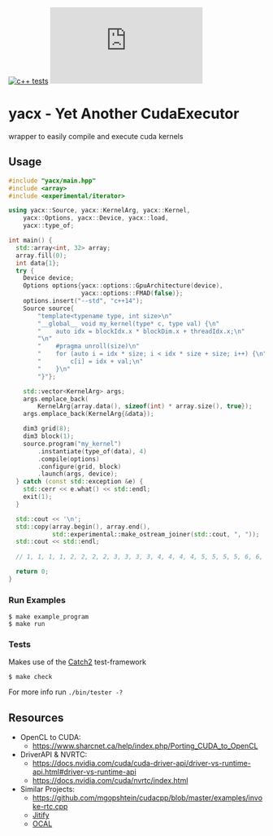 [![c++ tests](https://img.shields.io/github/workflow/status/ZerataX/yacx/c++%20tests?label=c%2B%2B%20tests&style=for-the-badge)](https://github.com/ZerataX/yacx/actions?query=workflow%3A%22c%2B%2B+tests%22) [![Matrix](https://img.shields.io/matrix/yacx:matrix.org?label=%23yacx%3Admnd.sh&style=for-the-badge)](https://matrix.to/#/#yacx:dmnd.sh) 

# yacx - Yet Another CudaExecutor

wrapper to easily compile and execute cuda kernels

## Usage

```c++
#include "yacx/main.hpp"
#include <array>
#include <experimental/iterator>

using yacx::Source, yacx::KernelArg, yacx::Kernel,
    yacx::Options, yacx::Device, yacx::load,
    yacx::type_of;

int main() {
  std::array<int, 32> array;
  array.fill(0);
  int data{1};
  try {
    Device device;
    Options options{yacx::options::GpuArchitecture(device),
                    yacx::options::FMAD(false)};
    options.insert("--std", "c++14");
    Source source{
        "template<typename type, int size>\n"
        "__global__ void my_kernel(type* c, type val) {\n"
        "    auto idx = blockIdx.x * blockDim.x + threadIdx.x;\n"
        "\n"
        "    #pragma unroll(size)\n"
        "    for (auto i = idx * size; i < idx * size + size; i++) {\n"
        "        c[i] = idx + val;\n"
        "    }\n"
        "}"};

    std::vector<KernelArg> args;
    args.emplace_back(
        KernelArg{array.data(), sizeof(int) * array.size(), true});
    args.emplace_back(KernelArg{&data});

    dim3 grid(8);
    dim3 block(1);
    source.program("my_kernel")
        .instantiate(type_of(data), 4)
        .compile(options)
        .configure(grid, block)
        .launch(args, device);
  } catch (const std::exception &e) {
    std::cerr << e.what() << std::endl;
    exit(1);
  }

  std::cout << '\n';
  std::copy(array.begin(), array.end(),
            std::experimental::make_ostream_joiner(std::cout, ", "));
  std::cout << std::endl;
   
  // 1, 1, 1, 1, 2, 2, 2, 2, 3, 3, 3, 3, 4, 4, 4, 4, 5, 5, 5, 5, 6, 6, 6, 6, 7, 7, 7, 7, 8, 8, 8, 8

  return 0;
}
```

### Run Examples

```console
$ make example_program
$ make run
```

### Tests
Makes use of the [Catch2](https://github.com/catchorg/Catch2) test-framework

```console
$ make check
```

For more info run `./bin/tester -?`

## Resources

- OpenCL to CUDA:
  - <https://www.sharcnet.ca/help/index.php/Porting_CUDA_to_OpenCL>
- DriverAPI & NVRTC:
  - <https://docs.nvidia.com/cuda/cuda-driver-api/driver-vs-runtime-api.html#driver-vs-runtime-api>
  - <https://docs.nvidia.com/cuda/nvrtc/index.html>
- Similar Projects:
  - <https://github.com/mgopshtein/cudacpp/blob/master/examples/invoke-rtc.cpp>
  - [Jitify](https://github.com/NVIDIA/jitify)
  - [OCAL](https://doi.org/10.1109/PADSW.2018.8644541)
